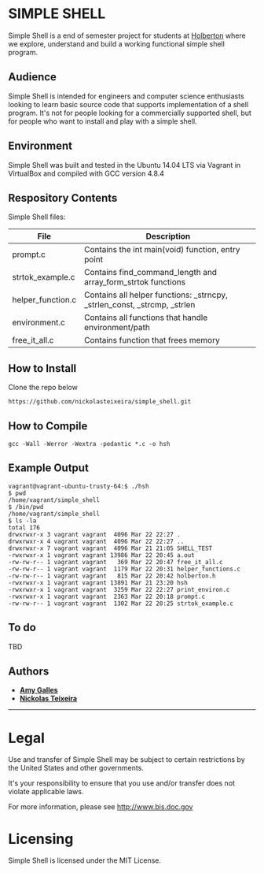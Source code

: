 SIMPLE SHELL
============

Simple Shell is a end of semester project for students at [Holberton](https://www.holbertonschool.com/) where we explore, understand and build a working functional simple shell program.

## Audience

Simple Shell is intended for engineers and computer science enthusiasts looking to learn basic source code that supports implementation of a shell program. It's not for people looking for a commercially supported shell, but for people who want to install and play with a simple shell.

## Environment
Simple Shell was built and tested in the Ubuntu 14.04 LTS via Vagrant in VirtualBox and compiled with GCC version 4.8.4

## Respository Contents
Simple Shell files:

| **File** | **Description** |
|----------|-----------------|
| prompt.c | Contains the int main(void) function, entry point |
| strtok_example.c | Contains find_command_length and array_form_strtok functions |
| helper_function.c | Contains all helper functions: _strncpy, _strlen_const, _strcmp, _strlen |
| environment.c | Contains all functions that handle environment/path |
| free_it_all.c | Contains function that frees memory |

## How to Install
Clone the repo below
```
https://github.com/nickolasteixeira/simple_shell.git
```

## How to Compile
```
gcc -Wall -Werror -Wextra -pedantic *.c -o hsh
```

## Example Output
```
vagrant@vagrant-ubuntu-trusty-64:$ ./hsh
$ pwd
/home/vagrant/simple_shell
$ /bin/pwd
/home/vagrant/simple_shell
$ ls -la
total 176
drwxrwxr-x 3 vagrant vagrant  4096 Mar 22 22:27 .
drwxrwxr-x 4 vagrant vagrant  4096 Mar 22 22:27 ..
drwxrwxr-x 7 vagrant vagrant  4096 Mar 21 21:05 SHELL_TEST
-rwxrwxr-x 1 vagrant vagrant 13986 Mar 22 20:45 a.out
-rw-rw-r-- 1 vagrant vagrant   369 Mar 22 20:47 free_it_all.c
-rw-rw-r-- 1 vagrant vagrant  1179 Mar 22 20:31 helper_functions.c
-rw-rw-r-- 1 vagrant vagrant   815 Mar 22 20:42 holberton.h
-rwxrwxr-x 1 vagrant vagrant 13891 Mar 21 23:20 hsh
-rwxrwxr-x 1 vagrant vagrant  3259 Mar 22 22:27 print_environ.c
-rwxrwxr-x 1 vagrant vagrant  2363 Mar 22 20:18 prompt.c
-rw-rw-r-- 1 vagrant vagrant  1302 Mar 22 20:25 strtok_example.c
```

## To do
TBD

## Authors
* [**Amy Galles**](https://github.com/AmyLGalles)
* [**Nickolas Teixeira**](https://github.com/NickolasTeixiera)

-----

Legal
=====

Use and transfer of Simple Shell may be subject to certain restrictions
by the United States and other governments.

It's your responsibility to ensure that you use and/or transfer does not
violate applicable laws.

For more information, please see http://www.bis.doc.gov

Licensing
=========
Simple Shell is licensed under the MIT License. 
